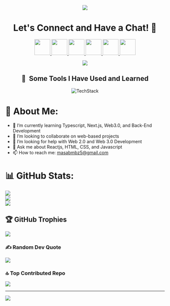 <p align="center">
  <img src="https://capsule-render.vercel.app/api?type=waving&color=gradient&text=Hello!&height=100&section=header"/>
</p>

<h1 align="center">
  Let's Connect and Have a Chat! 💬
</h1>

<p align="center">
  <a href="https://masab-mbz-portfolio.vercel.app">
    <img height="50" src="https://user-images.githubusercontent.com/46517096/166972883-f5f1d88c-0246-4374-88ac-ded0f2cf0699.png"/>
  </a>
  <a href="https://linkedin.com/in/masab-bin-zia-411a0922a">
    <img height="50" src="https://user-images.githubusercontent.com/46517096/166973395-19676cd8-f8ec-4abf-83ff-da8243505b82.png"/>
  </a>
  <a href="https://medium.com/@masabmbz5">
    <img height="50" src="https://user-images.githubusercontent.com/46517096/166973962-d05d145a-b6a0-4643-bd3d-5ac845679367.png"/>
  </a>
  <a href="https://dev.to/masab_mbz">
    <img height="50" src="https://user-images.githubusercontent.com/46517096/166974096-7aeecad4-483e-4c85-983f-f4b37b3f794e.png"/>
  </a>
  <a href="https://twitter.com/hadescreeping">
    <img height="50" src="https://user-images.githubusercontent.com/46517096/166974271-91dfa250-d70b-4cb9-8707-f1bda1b708c3.png"/>
  </a>
  <a href="https://instagram.com/masab_mbz">
    <img height="50" src="https://user-images.githubusercontent.com/46517096/166974368-9798f39f-1f46-499c-b14e-81f0a3f83a06.png"/>
  </a>
</p>

<p align="center">
  <img src="https://media2.giphy.com/media/v1.Y2lkPTc5MGI3NjExb2ZxMnJyeXdpc2hiY291aHR5aXU4cGljbXltMGI4azkxOHByM3hjMiZlcD12MV9pbnRlcm5hbF9naWZfYnlfaWQmY3Q9Zw/2IudUHdI075HL02Pkk/giphy.gif">
</p>
  
<h2 align="center"> 🚀 &nbsp;Some Tools I Have Used and Learned</h2>

<p align="center">
  <img src="https://skillicons.dev/icons?i=js,html,css,ts,vscode,python,react,next,mysql,bootstrap,nodejs,git,figma,cs,redux,sass,tailwindcss,materialui" alt="TechStack"/>
</p>

# 💫 About Me:
- 🌱 I’m currently learning Typescript, Next.js, Web3.0, and Back-End Development
- 👯 I’m looking to collaborate on web-based projects
- 🤝 I’m looking for help with Web 2.0 and Web 3.0 Development
- 💬 Ask me about Reactjs, HTML, CSS, and Javascript
- 📫 How to reach me: masabmbz5@gmail.com
# 📊 GitHub Stats:
![](https://github-readme-stats.vercel.app/api?username=MasabBinZia&theme=dark&hide_border=false&include_all_commits=true&count_private=true)<br/>
![](https://github-readme-streak-stats.herokuapp.com/?user=MasabBinZia&theme=dark&hide_border=false)<br/>
![](https://github-readme-stats.vercel.app/api/top-langs/?username=MasabBinZia&theme=dark&hide_border=false&include_all_commits=true&count_private=true&layout=compact)

## 🏆 GitHub Trophies
![](https://github-profile-trophy.vercel.app/?username=MasabBinZia&theme=radical&no-frame=true&no-bg=true&margin-w=4)

### ✍️ Random Dev Quote
![](https://quotes-github-readme.vercel.app/api?type=horizontal&theme=radical)

### 🔝 Top Contributed Repo
![](https://github-contributor-stats.vercel.app/api?username=MasabBinZia&limit=5&theme=dark&combine_all_yearly_contributions=true)

---
[![](https://visitcount.itsvg.in/api?id=MasabBinZia&icon=0&color=0)](https://visitcount.itsvg.in)

<!-- Proudly created with GPRM ( https://gprm.itsvg.in ) -->
